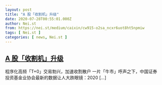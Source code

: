 ```yaml
---
layout: post
title: "A 股「收割机」升级"
date: 2020-07-28T00:55:01.000Z
author: Nei.st
from: https://nei.st/medium/caixin/cw915-o2sa_ncxr6uot8ht5npmiw
tags: [ Nei.st ]
categories: [ news, Nei.st ]
---
```

<!--1595897701000-->
[A 股「收割机」升级](https://nei.st/medium/caixin/cw915-o2sa_ncxr6uot8ht5npmiw)
------

<div>
程序化高频「T+0」交易勃兴，加速收割散户 一片「牛市」呼声之下，中国证券投资基金业协会最新的数据让人大跌眼镜：2020 [&#8230;]
</div>
